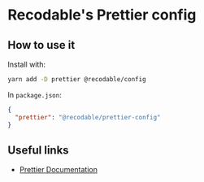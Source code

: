 # Recodable's Prettier config

## How to use it

Install with:

```bash
yarn add -D prettier @recodable/config
```

In `package.json`:

```json
{
  "prettier": "@recodable/prettier-config"
}
```

## Useful links

- [Prettier Documentation](https://prettier.io/docs/en/configuration.html#sharing-configurations)
